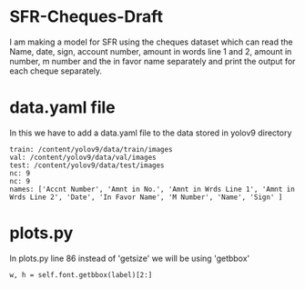 # SFR-Cheques-Draft
I am making a model for SFR using the cheques dataset which can read the Name, date, sign, account number, amount in words line 1 and 2,  amount in number, m number and the in favor name separately and print the output for each cheque separately.

# data.yaml file
In this we have to add a data.yaml file to the data stored in yolov9 directory
```
train: /content/yolov9/data/train/images  
val: /content/yolov9/data/val/images      
test: /content/yolov9/data/test/images 
nc: 9
nc: 9
names: ['Accnt Number', 'Amnt in No.', 'Amnt in Wrds Line 1', 'Amnt in Wrds Line 2', 'Date', 'In Favor Name', 'M Number', 'Name', 'Sign' ]
```

# plots.py
In plots.py line 86 instead of 'getsize' we will be using 'getbbox'
```
w, h = self.font.getbbox(label)[2:] 
```

